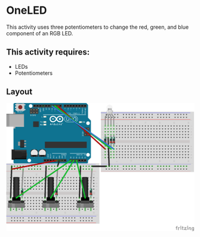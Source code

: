 # OneLED
This activity uses three potentiometers to change the red, green, and blue component of an RGB LED.

## This activity requires:
* LEDs
* Potentiometers

## Layout
![Layout](https://github.com/unoacm/Arduino-Workshop/blob/master/activities/OneLED/OneLED.png)
